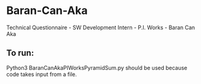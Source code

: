 # Baran-Can-Aka
Technical Questionnaire - SW Development Intern - P.I. Works - Baran Can Aka
## To run:
Python3 BaranCanAkaPIWorksPyramidSum.py <inputFilePath> should be used because code takes input from a file.
